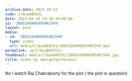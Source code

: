 ```yaml
---
archive_date: 2024-10-21
code: CrQua86OCK1
date: 2023-04-20 14:30:26+00:00
id: '3085169906995962549'
layout: post
media:
- id: '3085169906995962549'
  type: video
  url: media/CrQua86OCK1/3085169906995962549.mp4
permalink: /p/CrQua86OCK1/
thumbnail: media/CrQua86OCK1/3085169906995962549.jpg
title: Video by amargofgechechuri
---
```


No I watch Raj Chakraborty for the plot ( the plot in question)